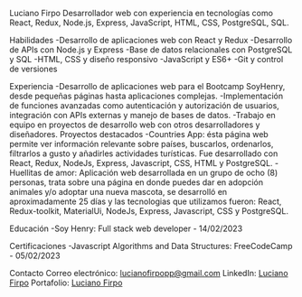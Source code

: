 Luciano Firpo
Desarrollador web con experiencia en tecnologías como React, Redux, Node.js, Express, JavaScript, HTML, CSS, PostgreSQL, SQL.

Habilidades
  -Desarrollo de aplicaciones web con React y Redux
  -Desarrollo de APIs con Node.js y Express
  -Base de datos relacionales con PostgreSQL y SQL
  -HTML, CSS y diseño responsivo
  -JavaScript y ES6+
  -Git y control de versiones
  
Experiencia
  -Desarrollo de aplicaciones web para el Bootcamp SoyHenry, desde pequeñas páginas hasta aplicaciones complejas.
  -Implementación de funciones avanzadas como autenticación y autorización de usuarios, integración con APIs externas y manejo de bases de datos.
  -Trabajo en equipo en proyectos de desarrollo web con otros desarrolladores y diseñadores.
Proyectos destacados
  -Countries App: ésta página web permite ver información relevante sobre países, buscarlos, ordenarlos, filtrarlos a gusto y añadirles actividades turísticas. Fue desarrollado con React, Redux, NodeJs, Express, Javascript, CSS, HTML y PostgreSQL.
  -Huellitas de amor: Aplicación web desarrollada en un grupo de ocho (8) personas, trata sobre una página en donde puedes dar en adopción animales y/o adoptar una nueva mascota, se desarrolló en aproximadamente 25 días y las tecnologias que utilizamos fueron: React, Redux-toolkit, MaterialUi, NodeJs, Express, Javascript, CSS y PostgreSQL.

Educación
  -Soy Henry: Full stack web developer - 14/02/2023
  
Certificaciones
  -Javascript Algorithms and Data Structures: FreeCodeCamp - 05/02/2023
  
Contacto
Correo electrónico: lucianofirpopp@gmail.com
LinkedIn: [Luciano Firpo](https://www.linkedin.com/in/firpo-luciano/)
Portafolio: [Luciano Firpo](https://firpo-luciano.vercel.app) 
